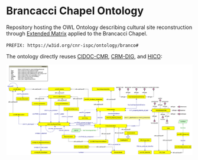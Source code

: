 # Brancacci Chapel Ontology

Repository hosting the OWL Ontology describing cultural site reconstruction through [Extended Matrix](https://www.extendedmatrix.org/) applied to the Brancacci Chapel.

`PREFIX: https://w3id.org/cnr-ispc/ontology/branco#`

The ontology directly reuses [CIDOC-CMR](https://www.cidoc-crm.org/html/cidoc_crm_v7.1.3.html), [CRM-DIG](https://ontome.net/namespace/211), and [HICO](https://marilenadaquino.github.io/hico/#d4e318):

<img src="samod/samod-refactor/full-align/final-branco.png">